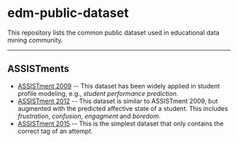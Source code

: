 # edm-public-dataset
This repository lists the common public dataset used in educational data mining community.

----

## ASSISTments
- [ASSISTment 2009](https://sites.google.com/site/assistmentsdata/home/assistment-2009-2010-data) -- This dataset has been widely applied in student profile modeling, e.g., _student performance prediction_. 
- [ASSISTment 2012](https://sites.google.com/site/assistmentsdata/home/2012-13-school-data-with-affect) -- This dataset is similar to ASSISTment 2009, but augmented with the predicted affective state of a student. This includes _frustration_, _confusion_, _engagment_ and _boredom_.
- [ASSISTment 2015](https://sites.google.com/site/assistmentsdata/home/2015-assistments-skill-builder-data) -- This is the simplest dataset that only contains the correct tag of an attempt.
